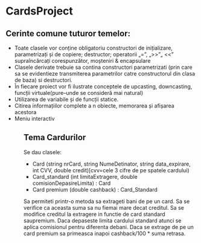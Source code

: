 # CardsProject
<h2> Cerinte comune tuturor temelor: </h2>
<ul>
<li>Toate clasele vor conține obligatoriu constructori de inițializare, parametrizați și de copiere; destructor; operatorii „=”, „>>”„ <<” supraîncărcați corespunzător, moșteniri & encapsulare</li>
<li>Clasele derivate trebuie sa contina constructori parametrizati (prin care sa se evidentieze transmiterea parametrilor catre constructorul din clasa de baza) si destructori.</li>
<li>În fiecare proiect vor fi ilustrate conceptele de upcasting, downcasting, funcții virtuale(pure–unde se consideră mai natural)</li>
<li>Utilizarea de variabile și de funcții statice. </li>
<li>Citirea informațiilor complete a n obiecte, memorarea și afișarea acestora</li>
<li>Meniu interactiv</li>
<ul>

<h2> Tema Cardurilor </h2>
<p>Se dau clasele: </p>
<ul>
 <li>Card (string nrCard, string NumeDetinator, string data_expirare, int CVV, double credit)[cvv=cele 3 cifre de pe spatele cardului)</li>
 <li>Card_standard (int limitaExtragere, double comisionDepasireLimita) : Card</li>
 <li>Card premium (double cashback) : Card_Standard</li>
</ul>
<p> Sa permiteti printr-o metoda sa extrageti bani de pe un card. Sa se verifice ca aceasta suma sa nu fiemai mare decat creditul. Sa se modifice creditul la extragere in functie de card standard saupremium. Daca depaseste limita cardului standard atunci se aplica comisionul pentru diferenta debani. Daca se extrage de pe un card premium sa primeasca inapoi cashback/100 * suma retrasa. </p>
